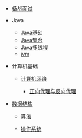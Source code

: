 
* [备战面试](./docs/a-1备战面试.md)
  
* Java

  * [Java基础](./docs/b-1面试题总结-Java基础.md)
  * [Java集合](./docs/b-2Java集合.md)
  * [Java多线程](./docs/b-3Java多线程.md)
  * [jvm](./docs/b-4jvm.md)

* 计算机基础

  * [计算机网络](./docs/c-1计算机网络.md)
  
    * [正向代理与反向代理](./docs/d-1正向代理与反向代理总结.md)
  
* [数据结构](./docs/c-2数据结构.md)
  
  * [算法](./docs/c-3算法.md)
  
  * [操作系统](./docs/c-4操作系统.md)
  
    
  

